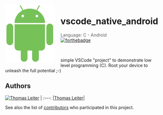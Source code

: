 <img src="https://github.com/tomLadder/vscode_native_android/blob/master/img/android.png" align="left" width="160px" height="192px"/>
<img align="left" width="0" height="192px" hspace="10"/>

# vscode_native_android
> Language: C - Android<br>
[![forthebadge](https://forthebadge.com/images/badges/oooo-kill-em.svg)](http://forthebadge.com)

</br>
</br>
simple VSCode "project" to demonstrate low level programming (C). Root your device to unleash the full potential ;-)
<br>

## Authors

[<img alt="Thomas Leiter" src="https://avatars3.githubusercontent.com/u/20393156?s=400&u=ae0a43de5d81d58a698abffe4e2ede024f2b6700&v=4" width="117">](https://github.com/tomLadder) |
:---:
|[Thomas Leiter](https://github.com/tomLadder)|


See also the list of [contributors](https://github.com/tomLadder/vscode_native_android/contributors) who participated in this project.